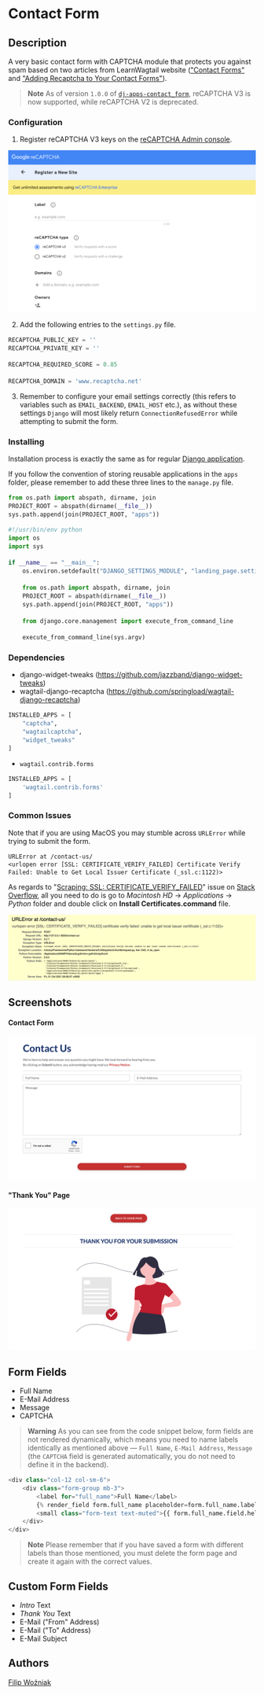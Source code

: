 # Contact Form

## Description

A very basic contact form with CAPTCHA module that protects you against spam based on two articles from LearnWagtail website (["Contact Forms"](https://learnwagtail.com/tutorials/contact-forms) and ["Adding Recaptcha to Your Contact Forms"](https://learnwagtail.com/tutorials/adding-recaptcha-to-your-contact-forms)).

> **Note**
> As of version `1.0.0` of [`dj-apps-contact_form`](https://github.com/FilipWozniak/dj-apps-contact_form), reCAPTCHA V3 is now supported, while reCAPTCHA V2 is deprecated.

### Configuration

1. Register reCAPTCHA V3 keys on the [reCAPTCHA Admin console](https://www.google.com/recaptcha/admin/create).

![img.png](README/Register%20New%20Site.png)

2. Add the following entries to the `settings.py` file.

```python
RECAPTCHA_PUBLIC_KEY = ''
RECAPTCHA_PRIVATE_KEY = ''

RECAPTCHA_REQUIRED_SCORE = 0.85

RECAPTCHA_DOMAIN = 'www.recaptcha.net'
```

3. Remember to configure your email settings correctly (this refers to variables such as `EMAIL_BACKEND`, `EMAIL_HOST` etc.), as without these settings `Django` will most likely return `ConnectionRefusedError` while attempting to submit the form.

### Installing

Installation process is exactly the same as for regular [Django application](https://docs.djangoproject.com/en/3.2/intro/tutorial01/).

If you follow the convention of storing reusable applications in the `apps` folder, please remember to add these three lines to the `manage.py` file.

```python
from os.path import abspath, dirname, join
PROJECT_ROOT = abspath(dirname(__file__))
sys.path.append(join(PROJECT_ROOT, "apps"))
```

```python
#!/usr/bin/env python
import os
import sys

if __name__ == "__main__":
    os.environ.setdefault("DJANGO_SETTINGS_MODULE", "landing_page.settings.dev")

    from os.path import abspath, dirname, join
    PROJECT_ROOT = abspath(dirname(__file__))
    sys.path.append(join(PROJECT_ROOT, "apps"))

    from django.core.management import execute_from_command_line

    execute_from_command_line(sys.argv)
```

### Dependencies

- django-widget-tweaks (https://github.com/jazzband/django-widget-tweaks)
- wagtail-django-recaptcha (https://github.com/springload/wagtail-django-recaptcha)
```python
INSTALLED_APPS = [
    "captcha",
    "wagtailcaptcha",
    "widget_tweaks"
]
```

- `wagtail.contrib.forms`
```python
INSTALLED_APPS = [
    'wagtail.contrib.forms'
]
```

### Common Issues

Note that if you are using MacOS you may stumble across `URLError` while trying to submit the form.

```shell script
URLError at /contact-us/
<urlopen error [SSL: CERTIFICATE_VERIFY_FAILED] Certificate Verify Failed: Unable to Get Local Issuer Certificate (_ssl.c:1122)>
```

As regards to "[Scraping: SSL: CERTIFICATE_VERIFY_FAILED](https://stackoverflow.com/questions/50236117/scraping-ssl-certificate-verify-failed-error-for-http-en-wikipedia-org)" issue on [Stack Overflow](https://stackoverflow.com), all you need to do is go to *Macintosh HD* → *Applications* → *Python* folder and double click on **Install Certificates.command** file.

![URL Error](./README/URL%20Error.png)

## Screenshots

#### Contact Form

![Contact Us](./README/Contact%20Us.png)

#### "Thank You" Page

!["Thank You" Page](./README/Thank%20You%20Page.png)

## Form Fields 

- Full Name
- E-Mail Address
- Message
- CAPTCHA

> **Warning**
> As you can see from the code snippet below, form fields are not rendered dynamically, which means you need to name labels identically as mentioned above — `Full Name`, `E-Mail Address`, `Message` (the `CAPTCHA` field is generated automatically, you do not need to define it in the backend).

```python
<div class="col-12 col-sm-6">
    <div class="form-group mb-3">
        <label for="full_name">Full Name</label>
        {% render_field form.full_name placeholder=form.full_name.label class="form-control" %}
        <small class="form-text text-muted">{{ form.full_name.field.help_text }}</small>
    </div>
</div>
```

> **Note**
> Please remember that if you have saved a form with different labels than those mentioned, you must delete the form page and create it again with the correct values.

## Custom Form Fields 
- *Intro* Text
- *Thank You* Text
- E-Mail ("From" Address)
- E-Mail ("To" Address)
- E-Mail Subject

## Authors

[Filip Woźniak](https://github.com/FilipWozniak)